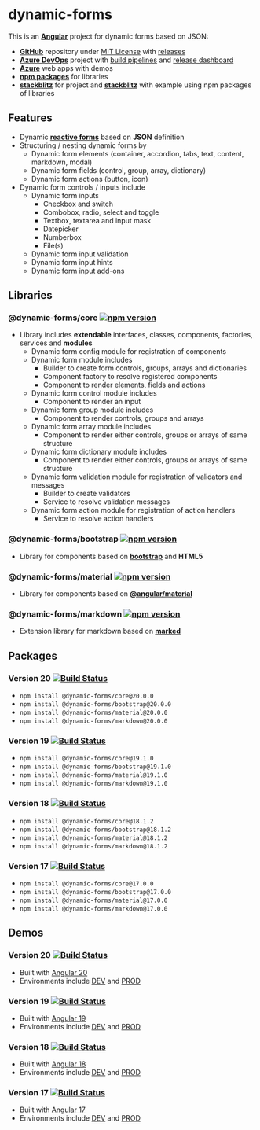# **dynamic-forms**

This is an [**Angular**](https://angular.dev) project for dynamic forms based on JSON:

- [**GitHub**](https://github.com/dynamic-forms/dynamic-forms) repository under [MIT License](https://github.com/dynamic-forms/dynamic-forms/blob/main/LICENSE.md) with [releases](https://github.com/dynamic-forms/dynamic-forms/releases)
- [**Azure DevOps**](https://dev.azure.com/alexandergebuhr/dynamic-forms) project with [build pipelines](https://dev.azure.com/alexandergebuhr/dynamic-forms/_build) and [release dashboard](https://dev.azure.com/alexandergebuhr/dynamic-forms/_dashboards/dashboard/75c3b542-d483-4a2c-b7e0-b822a0d4a493)
- [**Azure**](https://dynamic-forms.azurewebsites.net/) web apps with demos
- [**npm packages**](https://www.npmjs.com/org/dynamic-forms) for libraries
- [**stackblitz**](https://stackblitz.com/~/github.com/dynamic-forms/dynamic-forms) for project and [**stackblitz**](https://stackblitz.com/edit/dynamic-forms-stackblitz) with example using npm packages of libraries

## **Features**

- Dynamic [**reactive forms**](https://angular.dev/guide/forms/reactive-forms) based on **JSON** definition
- Structuring / nesting dynamic forms by
  - Dynamic form elements (container, accordion, tabs, text, content, markdown, modal)
  - Dynamic form fields (control, group, array, dictionary)
  - Dynamic form actions (button, icon)
- Dynamic form controls / inputs include
  - Dynamic form inputs
    - Checkbox and switch
    - Combobox, radio, select and toggle
    - Textbox, textarea and input mask
    - Datepicker
    - Numberbox
    - File(s)
  - Dynamic form input validation
  - Dynamic form input hints
  - Dynamic form input add-ons

## **Libraries**

### **@dynamic-forms/core** [![npm version](https://badge.fury.io/js/@dynamic-forms%2Fcore.svg)](https://badge.fury.io/js/@dynamic-forms%2Fcore)

- Library includes **extendable** interfaces, classes, components, factories, services and **modules**
  - Dynamic form config module for registration of components
  - Dynamic form module includes
    - Builder to create form controls, groups, arrays and dictionaries
    - Component factory to resolve registered components
    - Component to render elements, fields and actions
  - Dynamic form control module includes
    - Component to render an input
  - Dynamic form group module includes
    - Component to render controls, groups and arrays
  - Dynamic form array module includes
    - Component to render either controls, groups or arrays of same structure
  - Dynamic form dictionary module includes
    - Component to render either controls, groups or arrays of same structure
  - Dynamic form validation module for registration of validators and messages
    - Builder to create validators
    - Service to resolve validation messages
  - Dynamic form action module for registration of action handlers
    - Service to resolve action handlers

### **@dynamic-forms/bootstrap** [![npm version](https://badge.fury.io/js/@dynamic-forms%2Fbootstrap.svg)](https://badge.fury.io/js/@dynamic-forms%2Fbootstrap)

- Library for components based on [**bootstrap**](https://getbootstrap.com/) and **HTML5**

### **@dynamic-forms/material** [![npm version](https://badge.fury.io/js/@dynamic-forms%2Fmaterial.svg)](https://badge.fury.io/js/@dynamic-forms%2Fmaterial)

- Library for components based on [**@angular/material**](https://material.angular.io/)

### **@dynamic-forms/markdown** [![npm version](https://badge.fury.io/js/@dynamic-forms%2Fmarkdown.svg)](https://badge.fury.io/js/@dynamic-forms%2Fmarkdown)

- Extension library for markdown based on [**marked**](https://github.com/markedjs/marked)

## **Packages**

### **Version 20** [![Build Status](https://dev.azure.com/alexandergebuhr/dynamic-forms/_apis/build/status/dynamic-forms-publish?branchName=refs/tags/20.0.0)](https://dev.azure.com/alexandergebuhr/dynamic-forms/_build/latest?definitionId=45&branchName=refs/tags/20.0.0)

- `npm install @dynamic-forms/core@20.0.0`
- `npm install @dynamic-forms/bootstrap@20.0.0`
- `npm install @dynamic-forms/material@20.0.0`
- `npm install @dynamic-forms/markdown@20.0.0`

### **Version 19** [![Build Status](https://dev.azure.com/alexandergebuhr/dynamic-forms/_apis/build/status/dynamic-forms-publish?branchName=refs/tags/19.1.0)](https://dev.azure.com/alexandergebuhr/dynamic-forms/_build/latest?definitionId=45&branchName=refs/tags/19.1.0)

- `npm install @dynamic-forms/core@19.1.0`
- `npm install @dynamic-forms/bootstrap@19.1.0`
- `npm install @dynamic-forms/material@19.1.0`
- `npm install @dynamic-forms/markdown@19.1.0`

### **Version 18** [![Build Status](https://dev.azure.com/alexandergebuhr/dynamic-forms/_apis/build/status/dynamic-forms-publish?branchName=refs/tags/18.1.2)](https://dev.azure.com/alexandergebuhr/dynamic-forms/_build/latest?definitionId=45&branchName=refs/tags/18.1.2)

- `npm install @dynamic-forms/core@18.1.2`
- `npm install @dynamic-forms/bootstrap@18.1.2`
- `npm install @dynamic-forms/material@18.1.2`
- `npm install @dynamic-forms/markdown@18.1.2`

### **Version 17** [![Build Status](https://dev.azure.com/alexandergebuhr/dynamic-forms/_apis/build/status/dynamic-forms-publish?branchName=refs/tags/17.0.0)](https://dev.azure.com/alexandergebuhr/dynamic-forms/_build/latest?definitionId=45&branchName=refs/tags/17.0.0)

- `npm install @dynamic-forms/core@17.0.0`
- `npm install @dynamic-forms/bootstrap@17.0.0`
- `npm install @dynamic-forms/material@17.0.0`
- `npm install @dynamic-forms/markdown@17.0.0`

## **Demos**

### **Version 20** [![Build Status](https://dev.azure.com/alexandergebuhr/dynamic-forms/_apis/build/status/dynamic-forms-cd?branchName=20.0.x)](https://dev.azure.com/alexandergebuhr/dynamic-forms/_build/latest?definitionId=43&branchName=20.0.x)

- Built with [Angular 20](https://next.angular.dev/)
- Environments include [DEV](https://dynamic-forms.azurewebsites.net/v20/dev/) and [PROD](https://dynamic-forms.azurewebsites.net/v20/)

### **Version 19** [![Build Status](https://dev.azure.com/alexandergebuhr/dynamic-forms/_apis/build/status/dynamic-forms-cd?branchName=19.1.x)](https://dev.azure.com/alexandergebuhr/dynamic-forms/_build/latest?definitionId=43&branchName=19.1.x)

- Built with [Angular 19](https://v19.angular.dev/)
- Environments include [DEV](https://dynamic-forms.azurewebsites.net/v19/dev/) and [PROD](https://dynamic-forms.azurewebsites.net/v19/)

### **Version 18** [![Build Status](https://dev.azure.com/alexandergebuhr/dynamic-forms/_apis/build/status/dynamic-forms-cd?branchName=18.1.x)](https://dev.azure.com/alexandergebuhr/dynamic-forms/_build/latest?definitionId=43&branchName=18.1.x)

- Built with [Angular 18](https://v18.angular.dev/)
- Environments include [DEV](https://dynamic-forms.azurewebsites.net/v18/dev/) and [PROD](https://dynamic-forms.azurewebsites.net/v18/)

### **Version 17** [![Build Status](https://dev.azure.com/alexandergebuhr/dynamic-forms/_apis/build/status/dynamic-forms-cd?branchName=17.0.x)](https://dev.azure.com/alexandergebuhr/dynamic-forms/_build/latest?definitionId=43&branchName=17.0.x)

- Built with [Angular 17](https://v17.angular.io/)
- Environments include [DEV](https://dynamic-forms.azurewebsites.net/v17/dev/) and [PROD](https://dynamic-forms.azurewebsites.net/v17/)
